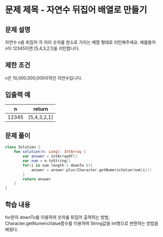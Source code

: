 # 문제 제목 - 자연수 뒤집어 배열로 만들기
## 문제 설명
자연수 n을 뒤집어 각 자리 숫자를 원소로 가지는 배열 형태로 리턴해주세요. 예를들어 n이 12345이면 [5,4,3,2,1]을 리턴합니다.

## 제한 조건
n은 10,000,000,000이하인 자연수입니다.
## 입출력 예
n |	return
---|---|
12345	| [5,4,3,2,1]
## 문제 풀이
``` kotlin
class Solution {
    fun solution(n: Long): IntArray {
        var answer = intArrayOf()
        var num = n.toString()
        for(i in num.length-1 downTo 0){
            answer = answer.plus(Character.getNumericValue(num[i]))
        }
        return answer
    }
}
```
## 학습 내용
for문의 downTo를 이용하여 숫자를 뒤집어 출력하는 방법, Character.getNumericValue함수를 이용하여 String값을 Int형으로 변환하는 방법을 배웠다.

